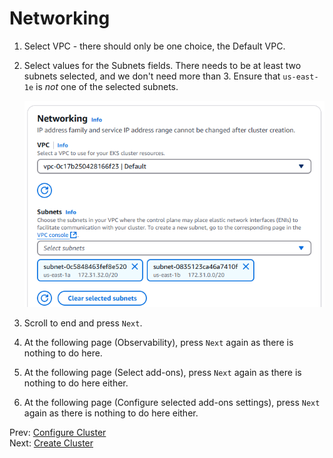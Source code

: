 # Networking

1. Select VPC - there should only be one choice, the Default VPC.

1. Select values for the Subnets fields. There needs to be at least two subnets selected, and we don't need more than 3. Ensure that `us-east-1e` is *not* one of the selected subnets.

    ![](../images/04-subnets.png)

1. Scroll to end and press `Next`.
1. At the following page (Observability), press `Next` again as there is nothing to do here.
1. At the following page (Select add-ons), press `Next` again as there is nothing to do here either.
1. At the following page (Configure selected add-ons settings), press `Next` again as there is nothing to do here either.

Prev: [Configure Cluster](./03-configure-cluster.md)<br/>
Next: [Create Cluster](./05-create-cluster.md)





